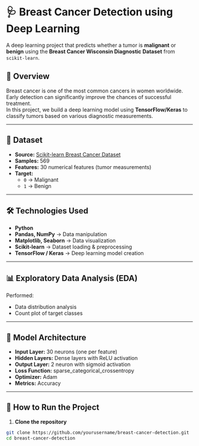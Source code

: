 # 🩺 Breast Cancer Detection using Deep Learning

A deep learning project that predicts whether a tumor is **malignant** or **benign** using the **Breast Cancer Wisconsin Diagnostic Dataset** from `scikit-learn`.

## 📌 Overview
Breast cancer is one of the most common cancers in women worldwide. Early detection can significantly improve the chances of successful treatment.  
In this project, we build a deep learning model using **TensorFlow/Keras** to classify tumors based on various diagnostic measurements.

---

## 📂 Dataset
- **Source:** [Scikit-learn Breast Cancer Dataset](https://scikit-learn.org/stable/modules/generated/sklearn.datasets.load_breast_cancer.html)  
- **Samples:** 569  
- **Features:** 30 numerical features (tumor measurements)  
- **Target:**  
  - `0` → Malignant  
  - `1` → Benign  

---

## 🛠️ Technologies Used
- **Python**
- **Pandas, NumPy** → Data manipulation
- **Matplotlib, Seaborn** → Data visualization
- **Scikit-learn** → Dataset loading & preprocessing
- **TensorFlow / Keras** → Deep learning model creation

---

## 📊 Exploratory Data Analysis (EDA)
Performed:
- Data distribution analysis
- Count plot of target classes

---

## 🤖 Model Architecture
- **Input Layer:** 30 neurons (one per feature)
- **Hidden Layers:** Dense layers with ReLU activation
- **Output Layer:** 2 neuron with sigmoid activation
- **Loss Function:** sparse_categorical_crossentropy
- **Optimizer:** Adam
- **Metrics:** Accuracy

---

## 🚀 How to Run the Project

1. **Clone the repository**
```bash
git clone https://github.com/yourusername/breast-cancer-detection.git
cd breast-cancer-detection
